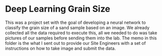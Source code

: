 # Deep Learning Grain Size

This was a project set with the goal of developing a neural network to classify the grain size of a sand sample based on an image. We already collected all the data required to execute this, all we needed to do was take pictures of our samples before sending them into the lab. The memo in this folder is the what I sent out to provide our Site Engineers with a set of instructions on how to take image and submit the data.


